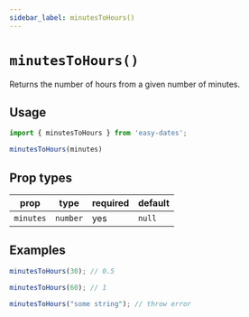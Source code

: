 ```yaml
---
sidebar_label: minutesToHours()
---
```


# `minutesToHours()`
Returns the number of hours from a given number of minutes.

## Usage
```javascript
import { minutesToHours } from 'easy-dates';

minutesToHours(minutes)
```

## Prop types

| prop      | type     | required | default  |
|-----------|----------|----------|----------|
| `minutes` | `number` | yes      | `null`   |

## Examples
```javascript
minutesToHours(30); // 0.5
```

```javascript
minutesToHours(60); // 1
```

```javascript
minutesToHours("some string"); // throw error
```